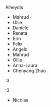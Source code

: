 Alheydis
- Mahrud
- Ollie
- Daniele
- Renata
- Erin
- Felix
- Angelo
- Mahrud
- Ollie
- Anna-Laura
- Chenyang Zhao



:3

:3
- Nicolas

